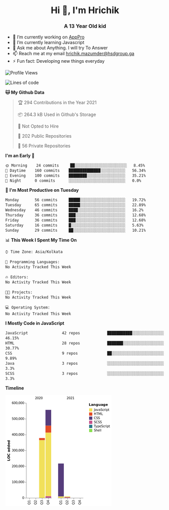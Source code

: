<h1 align="center">Hi 👋, I'm Hrichik</h1>
<h3 align="center">A 13 Year Old kid</h3>


- 🔭 I’m currently working on [AppPro](https://apppro.in)
- 🌱 I’m currently learning Javascript
- 💬 Ask me about Anything. I will try To Answer
- 📫 Reach me at my email hrichik.mazumder@hsdgroup.ga
- ⚡ Fun fact: Developing new things everyday

<!--START_SECTION:waka-->
![Profile Views](http://img.shields.io/badge/Profile%20Views-0-blue)

![Lines of code](https://img.shields.io/badge/From%20Hello%20World%20I%27ve%20Written-1.2%20million%20lines%20of%20code-blue)

**🐱 My Github Data** 

> 🏆 294 Contributions in the Year 2021
 > 
> 📦 264.3 kB Used in Github's Storage 
 > 
> 🚫 Not Opted to Hire
 > 
> 📜 202 Public Repositories 
 > 
> 🔑 56 Private Repositories  
 > 
**I'm an Early 🐤** 

```text
🌞 Morning    24 commits     ██░░░░░░░░░░░░░░░░░░░░░░░   8.45% 
🌆 Daytime    160 commits    ██████████████░░░░░░░░░░░   56.34% 
🌃 Evening    100 commits    ████████░░░░░░░░░░░░░░░░░   35.21% 
🌙 Night      0 commits      ░░░░░░░░░░░░░░░░░░░░░░░░░   0.0%

```
📅 **I'm Most Productive on Tuesday** 

```text
Monday       56 commits     █████░░░░░░░░░░░░░░░░░░░░   19.72% 
Tuesday      65 commits     █████░░░░░░░░░░░░░░░░░░░░   22.89% 
Wednesday    46 commits     ████░░░░░░░░░░░░░░░░░░░░░   16.2% 
Thursday     36 commits     ███░░░░░░░░░░░░░░░░░░░░░░   12.68% 
Friday       36 commits     ███░░░░░░░░░░░░░░░░░░░░░░   12.68% 
Saturday     16 commits     █░░░░░░░░░░░░░░░░░░░░░░░░   5.63% 
Sunday       29 commits     ██░░░░░░░░░░░░░░░░░░░░░░░   10.21%

```


📊 **This Week I Spent My Time On** 

```text
⌚︎ Time Zone: Asia/Kolkata

💬 Programming Languages: 
No Activity Tracked This Week

🔥 Editors: 
No Activity Tracked This Week

🐱‍💻 Projects: 
No Activity Tracked This Week

💻 Operating System: 
No Activity Tracked This Week

```

**I Mostly Code in JavaScript** 

```text
JavaScript               42 repos            ███████████░░░░░░░░░░░░░░   46.15% 
HTML                     28 repos            ███████░░░░░░░░░░░░░░░░░░   30.77% 
CSS                      9 repos             ██░░░░░░░░░░░░░░░░░░░░░░░   9.89% 
Java                     3 repos             ░░░░░░░░░░░░░░░░░░░░░░░░░   3.3% 
SCSS                     3 repos             ░░░░░░░░░░░░░░░░░░░░░░░░░   3.3%

```


**Timeline**

![Chart not found](https://raw.githubusercontent.com/hrichiksite/hrichiksite/master/charts/bar_graph.png) 


<!--END_SECTION:waka-->

